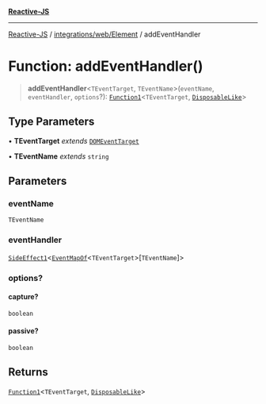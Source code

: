 [**Reactive-JS**](../../../../README.md)

***

[Reactive-JS](../../../../README.md) / [integrations/web/Element](../README.md) / addEventHandler

# Function: addEventHandler()

> **addEventHandler**\<`TEventTarget`, `TEventName`\>(`eventName`, `eventHandler`, `options`?): [`Function1`](../../../../functions/type-aliases/Function1.md)\<`TEventTarget`, [`DisposableLike`](../../../../utils/interfaces/DisposableLike.md)\>

## Type Parameters

• **TEventTarget** *extends* [`DOMEventTarget`](../../type-aliases/DOMEventTarget.md)

• **TEventName** *extends* `string`

## Parameters

### eventName

`TEventName`

### eventHandler

[`SideEffect1`](../../../../functions/type-aliases/SideEffect1.md)\<[`EventMapOf`](../../type-aliases/EventMapOf.md)\<`TEventTarget`\>\[`TEventName`\]\>

### options?

#### capture?

`boolean`

#### passive?

`boolean`

## Returns

[`Function1`](../../../../functions/type-aliases/Function1.md)\<`TEventTarget`, [`DisposableLike`](../../../../utils/interfaces/DisposableLike.md)\>
